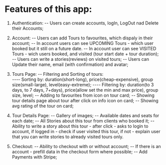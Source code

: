 # Features of this app:

1. Authentication:
   -- Users can create accounts, logIn, LogOut nad Delete their Accounts;

2. Account:
   -- Users can add Tours to favourites, which dispaly in their account;
   -- In account users can see UPCOMING Tours - which user booked but it still on a future date.
   -- In account user can see VISITED Tours - wich users booked, and visited (tour start date + tour duration);
   -- Users can write a stories(reviews) on visited tours;
   -- Users can Update their name, email (with confirmation) and avatar;

3. Tours Page:
   -- Filtering and Sorting of tours:  
   ---- Sorting by: duration(short-long), price(cheap-expensive), group size(small-large), level(easy-extreme);
   ---- Filtering by: duration(to 3 days, to 7 days, 7+days), price(allow set the min and max price), group size, level;
   -- Adding to favourites from icon on tour card;
   -- Showing tour details page about tour after click on info icon on card;
   -- Showing avg rating of the tour on card;

4. Tour Details Page:
   -- Gallery of images;
   -- Available dates and seats for each date;
   -- All Stories about this tour from clients who booked it;
   -- Ability to write a story about this tour - after click - asks to login to account, if logged in - check if user visited this tour, if not - explain user that you can write stories to already visited tours only.

5. Checkout:
   -- Ability to checkout with or without account;
   -- If there is an account - prefill data in the checkout form where possible;
   -- Add Payments with Stripe;

